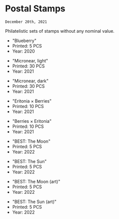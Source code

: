 # Postal Stamps
`December 20th, 2021`

Philatelistic sets of stamps without any nominal value.

<div class="stamp" style="background-image:url(/images/stamps/1.png)"></div>

- "Blueberry"
- Printed: 5 PCS
- Year: 2020

<div class="stamp" style="background-image:url(/images/stamps/2.png)"></div>

- "Micronear, light"
- Printed: 30 PCS
- Year: 2021

<div class="stamp" style="background-image:url(/images/stamps/3.png)"></div>

- "Micronear, dark"
- Printed: 30 PCS
- Year: 2021

<div class="stamp" style="background-image:url(/images/stamps/4.png)"></div>

- "Eritonia × Berries"
- Printed: 10 PCS
- Year: 2021

<div class="stamp" style="background-image:url(/images/stamps/5.png)"></div>

- "Berries × Eritonia"
- Printed: 10 PCS
- Year: 2021

<div class="stamp" style="background-image:url(/images/stamps/6.png)"></div>

- "BEST: The Moon"
- Printed: 5 PCS
- Year: 2022

<div class="stamp" style="background-image:url(/images/stamps/7.png)"></div>

- "BEST: The Sun"
- Printed: 5 PCS
- Year: 2022

<div class="stamp" style="background-image:url(/images/stamps/8.png)"></div>

- "BEST: The Moon (art)"
- Printed: 5 PCS
- Year: 2022

<div class="stamp" style="background-image:url(/images/stamps/9.png)"></div>

- "BEST: The Sun (art)"
- Printed: 5 PCS
- Year: 2022
